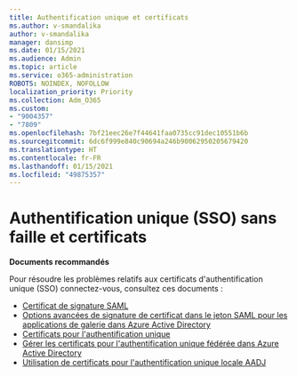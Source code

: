```yaml
---
title: Authentification unique et certificats
ms.author: v-smandalika
author: v-smandalika
manager: dansimp
ms.date: 01/15/2021
ms.audience: Admin
ms.topic: article
ms.service: o365-administration
ROBOTS: NOINDEX, NOFOLLOW
localization_priority: Priority
ms.collection: Adm_O365
ms.custom:
- "9004357"
- "7809"
ms.openlocfilehash: 7bf21eec26e7f44641faa0735cc91dec10551b6b
ms.sourcegitcommit: 6dc6f999e840c90694a246b90062950205679420
ms.translationtype: HT
ms.contentlocale: fr-FR
ms.lasthandoff: 01/15/2021
ms.locfileid: "49875357"
---
```

# <a name="seamless-single-sign-on-sso-and-certificates"></a>Authentification unique (SSO) sans faille et certificats

**Documents recommandés**

Pour résoudre les problèmes relatifs aux certificats d'authentification unique (SSO) connectez-vous, consultez ces documents :

- [Certificat de signature SAML](https://docs.microsoft.com/azure/active-directory/manage-apps/configure-saml-single-sign-on#saml-signing-certificate)
- [Options avancées de signature de certificat dans le jeton SAML pour les applications de galerie dans Azure Active Directory](https://docs.microsoft.com/azure/active-directory/manage-apps/certificate-signing-options)
- [Certificats pour l'authentification unique](https://docs.microsoft.com/microsoft-365/enterprise/plan-for-third-party-ssl-certificates)
- [Gérer les certificats pour l'authentification unique fédérée dans Azure Active Directory](https://docs.microsoft.com/azure/active-directory/manage-apps/manage-certificates-for-federated-single-sign-on)
- [Utilisation de certificats pour l'authentification unique locale AADJ](https://docs.microsoft.com/windows/security/identity-protection/hello-for-business/hello-hybrid-aadj-sso-cert)
